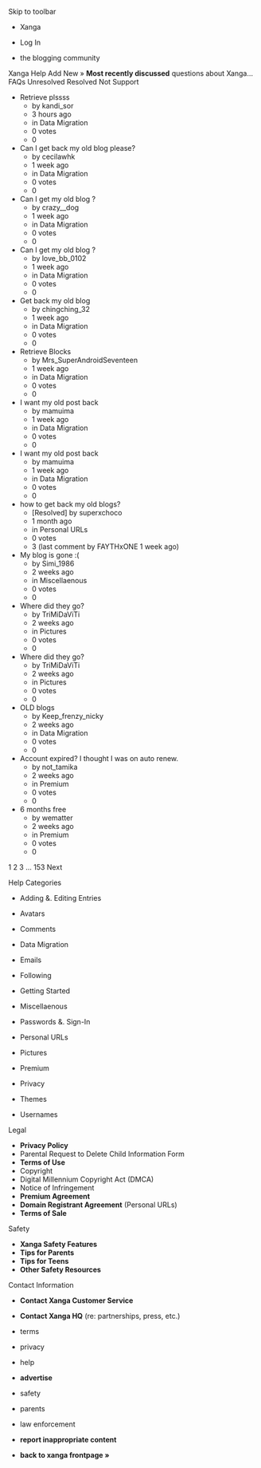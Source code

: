 Skip to toolbar

*   Xanga

*   Log In

*   the blogging community

Xanga Help Add New » **Most recently discussed** questions about Xanga… FAQs Unresolved Resolved Not Support

*   Retrieve plssss
    *   by kandi\_sor
    *   3 hours ago
    *   in Data Migration
    *   0 votes
    *   0
*   Can I get back my old blog please?
    *   by cecilawhk
    *   1 week ago
    *   in Data Migration
    *   0 votes
    *   0
*   Can I get my old blog ?
    *   by crazy\_\_dog
    *   1 week ago
    *   in Data Migration
    *   0 votes
    *   0
*   Can I get my old blog ?
    *   by love\_bb\_0102
    *   1 week ago
    *   in Data Migration
    *   0 votes
    *   0
*   Get back my old blog
    *   by chingching\_32
    *   1 week ago
    *   in Data Migration
    *   0 votes
    *   0
*   Retrieve Blocks
    *   by Mrs\_SuperAndroidSeventeen
    *   1 week ago
    *   in Data Migration
    *   0 votes
    *   0
*   I want my old post back
    *   by mamuima
    *   1 week ago
    *   in Data Migration
    *   0 votes
    *   0
*   I want my old post back
    *   by mamuima
    *   1 week ago
    *   in Data Migration
    *   0 votes
    *   0
*   how to get back my old blogs?
    *   \[Resolved\] by superxchoco
    *   1 month ago
    *   in Personal URLs
    *   0 votes
    *   3 (last comment by FAYTHxONE 1 week ago)
*   My blog is gone :(
    *   by Simi\_1986
    *   2 weeks ago
    *   in Miscellaenous
    *   0 votes
    *   0
*   Where did they go?
    *   by TriMiDaViTi
    *   2 weeks ago
    *   in Pictures
    *   0 votes
    *   0
*   Where did they go?
    *   by TriMiDaViTi
    *   2 weeks ago
    *   in Pictures
    *   0 votes
    *   0
*   OLD blogs
    *   by Keep\_frenzy\_nicky
    *   2 weeks ago
    *   in Data Migration
    *   0 votes
    *   0
*   Account expired? I thought I was on auto renew.
    *   by not\_tamika
    *   2 weeks ago
    *   in Premium
    *   0 votes
    *   0
*   6 months free
    *   by wematter
    *   2 weeks ago
    *   in Premium
    *   0 votes
    *   0

1 2 3 ... 153 Next

Help Categories

*   Adding &. Editing Entries
*   Avatars
*   Comments
*   Data Migration
*   Emails
*   Following
*   Getting Started
*   Miscellaenous

*   Passwords &. Sign-In
*   Personal URLs
*   Pictures
*   Premium
*   Privacy
*   Themes
*   Usernames

Legal

*   **Privacy Policy**
*   Parental Request to Delete Child Information Form
*   **Terms of Use**
*   Copyright
*   Digital Millennium Copyright Act (DMCA)
*   Notice of Infringement
*   **Premium Agreement**
*   **Domain Registrant Agreement** (Personal URLs)
*   **Terms of Sale**

Safety

*   **Xanga Safety Features**
*   **Tips for Parents**
*   **Tips for Teens**
*   **Other Safety Resources**

Contact Information

*   **Contact Xanga Customer Service**
*   **Contact Xanga HQ** (re: partnerships, press, etc.)

*   terms
*   privacy
*   help
*   **advertise**

*   safety
*   parents
*   law enforcement
*   **report inappropriate content**

*   **back to xanga frontpage »**